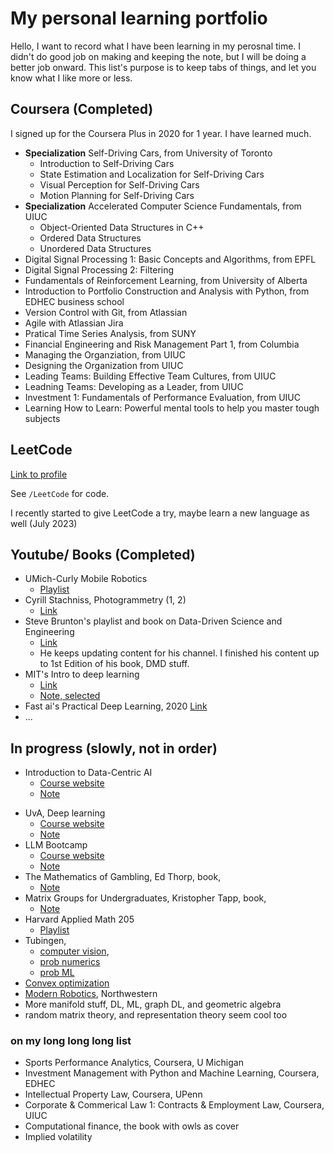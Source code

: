 # My personal learning portfolio
 Hello, I want to record what I have been learning in my perosnal time. I didn't do good job on making and keeping the note, but I will be doing a better job onward. This list's purpose is to keep tabs of things, and let you know what I like more or less. 
 
## Coursera (Completed)
I signed up for the Coursera Plus in 2020 for 1 year. I have learned much.

- **Specialization** Self-Driving Cars, from University of Toronto
    - Introduction to Self-Driving Cars
    - State Estimation and Localization for Self-Driving Cars
    - Visual Perception for Self-Driving Cars
    - Motion Planning for Self-Driving Cars
- **Specialization** Accelerated Computer Science Fundamentals, from UIUC
    - Object-Oriented Data Structures in C++
    - Ordered Data Structures
    - Unordered Data Structures
- Digital Signal Processing 1: Basic Concepts and Algorithms, from EPFL
- Digital Signal Processing 2: Filtering 
- Fundamentals of Reinforcement Learning, from University of Alberta
- Introduction to Portfolio Construction and Analysis with Python, from EDHEC business school 
- Version Control with Git, from Atlassian
- Agile with Atlassian Jira
- Pratical Time Series Analysis, from SUNY
- Financial Engineering and Risk Management Part 1, from Columbia
- Managing the Organziation, from UIUC
- Designing the Organization from UIUC
- Leading Teams: Building Effective Team Cultures, from UIUC
- Leadning Teams: Developing as a Leader, from UIUC
- Investment 1: Fundamentals of Performance Evaluation, from UIUC
- Learning How to Learn: Powerful mental tools to help you master tough subjects

## LeetCode
[Link to profile](https://leetcode.com/Longhuiberkeley/)

See `/LeetCode` for code.

I recently started to give LeetCode a try, maybe learn a new language as well (July 2023)

## Youtube/ Books (Completed)
- UMich-Curly Mobile Robotics
    - [Playlist](https://www.youtube.com/playlist?list=PLdMorpQLjeXmbFaVku4JdjmQByHHqTd1F)
- Cyrill Stachniss, Photogrammetry (1, 2)
    - [Link](https://www.ipb.uni-bonn.de/photo12-2021/)
- Steve Brunton's playlist and book on Data-Driven Science and Engineering
    - [Link](https://databookuw.com/)
    - He keeps updating content for his channel. I finished his content up to 1st Edition of his book, DMD stuff.
- MIT's Intro to deep learning
    - [Link](http://introtodeeplearning.com/)
    - [Note, selected](https://colab.research.google.com/drive/1pYNuCT-k7wKGy5MQWRS9INyYJbDLTPmA?usp=sharing) 
- Fast ai's Practical Deep Learning, 2020
    [Link](https://www.youtube.com/playlist?list=PLfYUBJiXbdtRL3FMB3GoWHRI8ieU6FhfM)
- ...

## In progress (slowly, not in order) 
- Introduction to Data-Centric AI
    - [Course website](https://dcai.csail.mit.edu/)
    - [Note](https://drive.google.com/file/d/11OwCje7GIr-6DKxy4h09ymJ2egS75FH2/view?usp=sharing)
    <!-- - [GitHub exercise]() -->
<!-- - Tubingen, Deep Learning
    - [Course website](https://uni-tuebingen.de/fakultaeten/mathematisch-naturwissenschaftliche-fakultaet/fachbereiche/informatik/lehrstuehle/autonomous-vision/lectures/deep-learning/)
    - [Note](https://drive.google.com/file/d/1L3L6-sk9TOl2EVIsdgSOKUaEyUdKccI5/view?usp=sharing) -->
- UvA, Deep learning
    - [Course website](https://uvadlc.github.io/)
    - [Note](https://drive.google.com/file/d/1oahv7HwKdSBGQUqTshY79t-V23RDSAlp/view?usp=sharing)
- LLM Bootcamp
    - [Course website](https://fullstackdeeplearning.com/llm-bootcamp/spring-2023/)
    - [Note](https://colab.research.google.com/drive/1_r79ubwzTahJ7W7helYRX0w-Gsm4K7sd?usp=sharing)
- The Mathematics of Gambling, Ed Thorp, book, 
    - [Note](https://colab.research.google.com/drive/1O5tWgJcpbY0gDOfj1-HebQel7nOgjQvv?usp=sharing)
- Matrix Groups for Undergraduates, Kristopher Tapp, book,
    - [Note][stml029]
- Harvard Applied Math 205
    - [Playlist](https://www.youtube.com/playlist?list=PL43IQ71lgJytIqhiJ6v5lNswFKeQ9952K)
- Tubingen, 
    - [computer vision](https://uni-tuebingen.de/fakultaeten/mathematisch-naturwissenschaftliche-fakultaet/fachbereiche/informatik/lehrstuehle/autonomous-vision/lectures/computer-vision/), 
    - [prob numerics](https://www.youtube.com/playlist?list=PL05umP7R6ij2lwDdj7IkuHoP9vHlEcH0s)
    - [prob ML](https://www.youtube.com/playlist?list=PL05umP7R6ij2YE8rRJSb-olDNbntAQ_Bx)
- [Convex optimization](https://www.youtube.com/playlist?list=PL8WsPW41L6l7rviIGvIkY0-jn-tM3YSNi)
- [Modern Robotics](https://www.youtube.com/playlist?list=PLggLP4f-rq02vX0OQQ5vrCxbJrzamYDfx), Northwestern
- More manifold stuff, DL, ML, graph DL, and geometric algebra
- random matrix theory, and representation theory seem cool too

[stml029]: MatrixGroupsforUndergraduates_KristopherTapp/stml029sol.pdf

### on my long long long list
- Sports Performance Analytics, Coursera, U Michigan
- Investment Management with Python and Machine Learning, Coursera, EDHEC
- Intellectual Property Law, Coursera, UPenn
- Corporate & Commerical Law 1: Contracts & Employment Law, Coursera, UIUC
- Computational finance, the book with owls as cover
- Implied volatility
